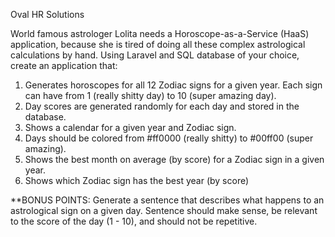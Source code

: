 Oval HR Solutions

World famous astrologer Lolita needs a Horoscope-as-a-Service (HaaS) application,
because she is tired of doing all these complex astrological calculations by hand.
Using Laravel and SQL database of your choice, create an application that:

  1. Generates horoscopes for all 12 Zodiac signs for a given year. Each sign can have
  from 1 (really shitty day) to 10 (super amazing day).
  2. Day scores are generated randomly for each day and stored in the database.
  3. Shows a calendar for a given year and Zodiac sign.
  4. Days should be colored from #ff0000 (really shitty) to #00ff00 (super amazing).
  5. Shows the best month on average (by score) for a Zodiac sign in a given year.
  6. Shows which Zodiac sign has the best year (by score)

**BONUS POINTS: Generate a sentence that describes what happens to an astrological
sign on a given day. Sentence should make sense, be relevant to the score of the day (1 -
10), and should not be repetitive.